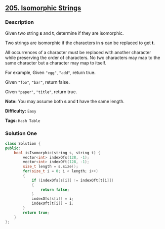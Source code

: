 ## [205. Isomorphic Strings](https://leetcode.com/problems/isomorphic-strings/#/description)

### Description

Given two string **s** and **t**, determine if they are isomorphic.

Two strings are isomorphic if the characters in **s** can be replaced to get **t**.

All occurrences of a character must be replaced with another character while preserving the order of characters. No two characters may map to the same character but a character may map to itself.

For example,
Given `"egg"`, `"add"`, return true.

Given `"foo"`, `"bar"`, return false.

Given `"paper"`, `"title"`, return true.

**Note:**
You may assume both **s** and **t** have the same length.

**Difficulty:** `Easy`

**Tags:** `Hash Table`

### Solution One

```c++
class Solution {
public:
    bool isIsomorphic(string s, string t) {
        vector<int> indexOfs(128, -1);
        vector<int> indexOft(128, -1);
        size_t length = s.size();
        for(size_t i = 0; i < length; i++)
        {
            if (indexOfs[s[i]] != indexOft[t[i]])
            {
                return false;
            }
            indexOfs[s[i]] = i;
            indexOft[t[i]] = i;
        }
        return true;
    }
};
```

